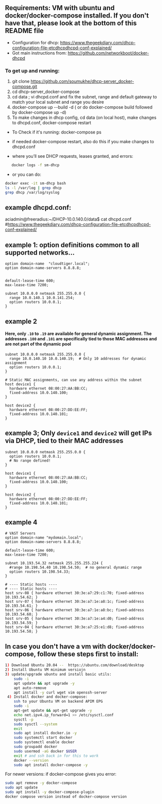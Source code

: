## Requirements:  VM with ubuntu and docker/docker-compose installed.  If you don't have that, please look at the bottom of this README file

- Configuration for dhcp:  https://www.thegeekdiary.com/dhcp-configuration-file-etcdhcpdhcpd-conf-explained/
- Got main instructions from: https://github.com/networkboot/docker-dhcpd

###  To get up and running:
1) git clone https://github.com/soumukhe/dhcp-server_docker-compose.git
2) cd dhcp-server_docker-compose
3) cd data ;  vi dhcpd.conf   and fix the subnet, range and default gateway to match your local subnet and range you desire
4) docker-compose up --build -d ( or do docker-compose build   followed by docker-compose up -d)
5) To make changes in dhcp config,  cd data (on local host),  make changes to dhcpd.conf,  docker-compose restart


- To Check if it's running: docker-compose ps

- if needed docker-compose restart, also do this if you make changes to dhcpd.conf
-  where you’ll see DHCP requests, leases granted, and errors:
``` bash
   docker logs -f sm-dhcp
```

-  or you can do:
```bash
docker exec -it sm-dhcp bash
ls -l /var/log | grep dhcp
grep dhcp /var/log/syslog
```

example dhcpd.conf:
---------------------
aciadmin@freeradius:~/DHCP-10.0.140.0/data$ cat dhcpd.conf
#https://www.thegeekdiary.com/dhcp-configuration-file-etcdhcpdhcpd-conf-explained/

## example 1: option definitions common to all supported networks...

```csv
option domain-name  "cloudtiger.local";
option domain-name-servers 8.8.8.8;


default-lease-time 600;
max-lease-time 7200;

subnet 10.0.0.0 netmask 255.255.0.0 {
  range 10.0.140.1 10.0.141.254;
  option routers 10.0.0.1;
}
```
## example 2

#### Here, only `.10` to `.19` are available for general dynamic assignment. The addresses `.100` and `.101` are specifically tied to those MAC addresses and are not part of the dynamic pool

```csv
subnet 10.0.0.0 netmask 255.255.0.0 {
  range 10.0.140.10 10.0.140.19;  # Only 10 addresses for dynamic assignment
  option routers 10.0.0.1;
}

# Static MAC assignments, can use any address within the subnet
host device1 {
  hardware ethernet 08:00:27:AA:BB:CC;
  fixed-address 10.0.140.100;
}

host device2 {
  hardware ethernet 08:00:27:DD:EE:FF;
  fixed-address 10.0.140.101;
}
```

## example 3; Only `device1` and `device2` will get IPs via DHCP, tied to their MAC addresses

```csv
subnet 10.0.0.0 netmask 255.255.0.0 {
  option routers 10.0.0.1;
  # No range defined!
}

host device1 {
  hardware ethernet 08:00:27:AA:BB:CC;
  fixed-address 10.0.140.100;
}

host device2 {
  hardware ethernet 08:00:27:DD:EE:FF;
  fixed-address 10.0.140.101;
}
```

## example 4

```csv
# VAST Servers
option domain-name "mydomain.local";
option domain-name-servers 8.8.8.8;

default-lease-time 600;
max-lease-time 7200;

subnet 10.193.54.32 netmask 255.255.255.224 {
  #range 10.198.54.40 10.198.54.50;  # no general dynamic range
  option routers 10.198.54.33;
}

# ---- Static hosts ----
# ---- Static hosts ----
host srv-08 { hardware ethernet 30:3e:a7:29:c1:70; fixed-address 10.193.54.62; }
host srv-07 { hardware ethernet 30:3e:a7:1e:a8:1c; fixed-address 10.193.54.61; }
host srv-06 { hardware ethernet 30:3e:a7:1e:a8:bc; fixed-address 10.193.54.60; }
host srv-05 { hardware ethernet 30:3e:a7:1e:a4:d0; fixed-address 10.193.54.59; }
host srv-04 { hardware ethernet 30:3e:a7:25:e1:d8; fixed-address 10.193.54.58; }

```

In case you don't have a vm with docker/docker-compose, follow these steps first to install:
--------------------------------------------------------------------------------------------
```bash
1) Download Ubuntu 20.04 --  https://ubuntu.com/download/desktop
2) Install Ubuntu VM minimum versiojn
3) update/upgrade ubuntu and install basic utils: 
    sudo -i
    apt update && apt upgrade -y
    apt auto-remove
    apt install -y curl wget vim openssh-server
 4) Install docker and docker-compose:
    ssh to your Ubuntu VM on backend APIM EPG
    sudo -i
    apt-get update && apt-get upgrade -y
    echo net.ipv4.ip_forward=1 >> /etc/sysctl.conf
    sysctl -p
    sudo sysctl --system
    exit 
    sudo apt install docker.io -y
    sudo systemctl start docker
    sudo systemctl enable docker
    sudo groupadd docker
    sudo usermod -aG docker $USER
    exit # and ssh back in for this to work
    docker --version
    sudo apt install docker-compose -y
```

For newer versions: if docker-compose gives you error:

```bash
sudo apt remove -y docker-compose
sudo apt update
sudo apt install -y docker-compose-plugin
docker compose version instead of docker-compose version
```

